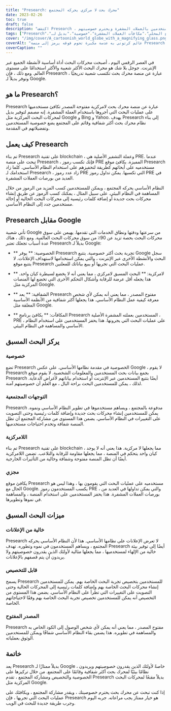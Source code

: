 ```yaml
---
title: "Presearch: محرك بحث لا مركزي يحركه المجتمع"
date: 2023-02-26
toc: true
draft: false
description: "اكتشف Presearch ، محرك البحث اللامركزي والقائم على المجتمع والذي يكافئ المستخدمين بالعملات المشفرة ويحترم خصوصيتهم."
tags: ["Presearch"،"محرك بحث لامركزي"،"مدفوعة بالمجتمع المحلي"،"مكافآت العملات المشفرة"،"خصوصية"،"بديل لـ Google"،"تقنية blockchain" ،"مفتوح المصدر"،"تجربة بحث قابلة للتخصيص" ،"لا اعلانات"،"العلامات المحسّنة لتحسين محركات البحث" ،"النظام البيئي لمحركات البحث" ،"خصوصية الإنترنت" ،"محرك بحث شفاف"،"عمليات البحث المحفزة" ،"سوق محركات البحث العالمية" ،"blockchain"،"الخصوصية الرقمية"،"الخصوصية على الإنترنت" ،"اللامركزية"]
cover: "/img/cover/A_cartoonish_world_globe_with_a_magnifying_glass.png"
coverAlt: "عالم كرتوني به عدسة مكبرة تحوم فوقه يرمز إلى منصة Presearch كمحرك بحث لا مركزي يحركه المجتمع"
coverCaption: ""
---
```


في العصر الرقمي اليوم ، أصبحت محركات البحث أداة أساسية لأنشطة الجميع عبر الإنترنت. جوجل بلا شك هو محرك البحث الأكثر شعبية والأكثر استخدامًا على مستوى العالم. ومع ذلك ، فإن Presearch عبارة عن منصة محرك بحث تكتسب شعبية تدريجيًا ، وتوفر بديلاً لـ Google.

## ما هو Presearch؟

Presearch عبارة عن منصة محرك بحث لامركزية مفتوحة المصدر تكافئ مستخدميها على عمليات البحث التي أجروها باستخدام العملة المشفرة. إنه مصمم لتوفير بديل لمحركات البحث المركزية مثل Google و Bing و Yahoo. يهدف Presearch إلى بناء نظام محرك بحث أكثر شفافية وقائم على المجتمع يضع خصوصية المستخدمين وتفضيلاتهم في المقدمة.

## كيف يعمل Presearch

تم بناء Presearch على تقنية blockchain ، وعملة التشفير الأصلية هي PRE. عندما تبحث على منصة Presearch ، فإنك تكسب رموز PRE المميزة. يكافئ موقع Presearch مستخدميه على أبحاثهم كطريقة لتحفيزهم على استخدام النظام الأساسي. كلما زاد استخدامك لـ Presearch ، زاد عدد رموز PRE التي تكسبها. يمكن تداول رموز PRE في العديد من بورصات العملات المشفرة.

النظام الأساسي يحركه المجتمع ، ويمكن للمستخدمين كسب المزيد من الرموز من خلال المساهمة في النظام البيئي. على سبيل المثال ، يمكنك كسب الرموز عن طريق إنشاء محركات بحث جديدة أو إضافة كلمات رئيسية إلى محركات البحث الحالية أو إحالة مستخدمين جدد إلى النظام الأساسي.

## Presearch مقابل Google

تأتي شعبية Google من سرعتها ودقتها ونطاق الخدمات التي تقدمها. يهيمن على سوق محركات البحث بحصة تزيد عن 90٪ من سوق محركات البحث العالمية. ومع ذلك ، هناك عدة أسباب تجعلك تعتبر Presearch بديلاً لـ Google:

- ** الخصوصية: ** يوفر Presearch تجربة بحث أكثر خصوصية. يتتبع Google سجل البحث والأنشطة الأخرى عبر الإنترنت ، والتي يمكن استخدامها لاستهداف الإعلانات. لا يتتبع موقع Presearch عمليات البحث التي تجريها أو يبيع بياناتك للمعلنين.

- ** لامركزية: ** البحث المسبق لامركزي ، مما يعني أنه لا يخضع لسيطرة كيان واحد. هذا يجعله أقل عرضة للرقابة وأشكال التحكم الأخرى التي تخضع لها المنصات المركزية مثل Google.

- ** الشفافية: ** يعد Presearch مفتوح المصدر ، مما يعني أنه يمكن لأي شخص معرفة كيفية عمل النظام الأساسي. هذا يجعلها أكثر شفافية من الأنظمة الأساسية المغلقة مثل Google.

- ** المكافآت: ** يكافئ برنامج Presearch المستخدمين بعملته المشفرة الأصلية ، PRE ، على عمليات البحث التي يجرونها. هذا يحفز المستخدمين على استخدام النظام الأساسي والمساهمة في النظام البيئي.

## يركز البحث المسبق

### خصوصية

تضع Presearch الخصوصية في مقدمة نظامها الأساسي. على عكس Google ، لا يقوم Presearch بجمع بيانات بحث المستخدمين والمعلومات الشخصية. لا يقوم موقع Presearch أيضًا بتتبع المستخدمين عبر الإنترنت أو استخدام بياناتهم لأغراض الدعاية. لذلك ، يمكن للمستخدمين البحث براحة البال ، مع العلم أن خصوصيتهم آمنة.

### التوجهات المجتمعية

Presearch مدفوعة بالمجتمع ، ويساهم مستخدموها في تطوير النظام الأساسي ونموه. يمكن للمستخدمين إنشاء محركات بحث جديدة وإضافة كلمات رئيسية وحتى التصويت على التغييرات في النظام الأساسي. يضمن هذا المستوى من مشاركة المجتمع أن تظل المنصة شفافة وتخدم احتياجات مستخدميها.

### اللامركزية

تم بناء Presearch على تقنية blockchain ، مما يجعلها لا مركزية. هذا يعني أنه لا يوجد كيان واحد يتحكم في المنصة ، مما يجعلها مقاومة للرقابة والتلاعب. تضمن اللامركزية أيضًا أن تظل المنصة مفتوحة وشفافة وخالية من التأثيرات الخارجية.

### مجزي

يكافئ موقع Presearch مستخدميه على عمليات البحث التي يقومون بها ، وهذا ليس هو الحال مع Google. يكسب المستخدمون رموز PRE ، والتي يمكن تداولها في العديد من بورصات العملات المشفرة. هذا يحفز المستخدمين على استخدام المنصة ، والمساهمة في نموها وتطويرها.

## ميزات البحث المسبق

### خالية من الإعلانات

Presearch لا تعرض الإعلانات على نظامها الأساسي. هذا لأن النظام الأساسي يحركه المجتمع ، ويساهم المستخدمون في نموه وتطوره. تهدف Presearch أيضًا إلى توفير بيئة خالية من الإلهاء لمستخدميها ، مما يجعلها مثالية لأولئك الذين يقدرون خصوصيتهم ولا يريدون أن يتم قصفهم بالإعلانات.

### قابل للتخصيص

يسمح Presearch للمستخدمين بتخصيص تجربة البحث الخاصة بهم. يمكن للمستخدمين إنشاء محركات البحث الخاصة بهم وإضافة كلمات رئيسية إلى المحركات الحالية وحتى التصويت على التغييرات التي تطرأ على النظام الأساسي. يضمن هذا المستوى من التخصيص أنه يمكن للمستخدمين تخصيص تجربة البحث الخاصة بهم وفقًا لاحتياجاتهم الخاصة.

### المصدر المفتوح

Presearch مفتوح المصدر ، مما يعني أنه يمكن لأي شخص الوصول إلى الكود الخاص به والمساهمة في تطويره. هذا يضمن بقاء النظام الأساسي شفافًا ويمكن للمستخدمين الوثوق بعملياته.

## خاتمة

يعد Presearch بديلاً ممتازًا لـ Google ، خاصةً لأولئك الذين يقدرون خصوصيتهم ويريدون نظامًا بيئيًا لمحرك بحث أكثر شفافية وقائمًا على المجتمع. من خلال تركيزها على الخصوصية والتخصيص ومشاركة المجتمع ، تقدم Presearch بديلاً مقنعًا لمحركات البحث المركزية مثل Google.

إذا كنت تبحث عن محرك بحث يحترم خصوصيتك ، ويقدر مشاركة المجتمع ، ويكافئك على عمليات البحث التي تجريها ، فإن Presearch هو خيار ممتاز يجب مراعاته. جربه اليوم وجرب طريقة جديدة للبحث في الويب.
